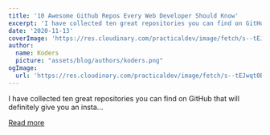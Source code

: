 ```yaml
---
title: '10 Awesome Github Repos Every Web Developer Should Know'
excerpt: 'I have collected ten great repositories you can find on GitHub that will definitely give you an insta...'
date: '2020-11-13'
coverImage: 'https://res.cloudinary.com/practicaldev/image/fetch/s--tEJwqt0B--/c_imagga_scale,f_auto,fl_progressive,h_420,q_auto,w_1000/https://dev-to-uploads.s3.amazonaws.com/i/q69722y7gtmkted6x00b.jpg'
author:
  name: Koders
  picture: "assets/blog/authors/koders.png"
ogImage:
  url: 'https://res.cloudinary.com/practicaldev/image/fetch/s--tEJwqt0B--/c_imagga_scale,f_auto,fl_progressive,h_420,q_auto,w_1000/https://dev-to-uploads.s3.amazonaws.com/i/q69722y7gtmkted6x00b.jpg'
---
```


I have collected ten great repositories you can find on GitHub that will definitely give you an insta...

[Read more](https://dev.to/simonholdorf/10-awesome-github-repos-every-web-developer-should-know-27oa)
